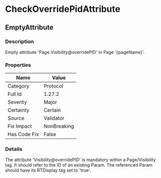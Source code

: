 ﻿---  
uid: Validator_1_27_2  
---

# CheckOverridePidAttribute

## EmptyAttribute

### Description

Empty attribute 'Page.Visibility@overridePID' in Page '{pageName}'.

### Properties

| Name         | Value       |
| ------------ | ----------- |
| Category     | Protocol    |
| Full Id      | 1.27.2      |
| Severity     | Major       |
| Certainty    | Certain     |
| Source       | Validator   |
| Fix Impact   | NonBreaking |
| Has Code Fix | False       |

### Details

The attribute 'Visibility@overridePID' is mandatory within a Page\/Visibility tag. It should refer to the ID of an existing Param. The referenced Param should have its RTDisplay tag set to 'true'.
